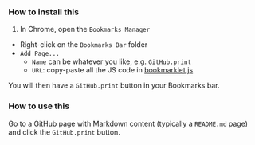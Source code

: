 ### How to install this

1. In Chrome, open the `Bookmarks Manager`
* Right-click on the `Bookmarks Bar` folder
* `Add Page...` 
	* `Name` can be whatever you like, e.g. `GitHub.print`
	* `URL`: copy-paste all the JS code in [bookmarklet.js](https://raw.githubusercontent.com/CodeAndCake/github.print/master/bookmarklet.js)

You will then have a `GitHub.print` button in your Bookmarks bar. 

### How to use this

Go to a GitHub page with Markdown content (typically a `README.md` page) and click the `GitHub.print` button. 


